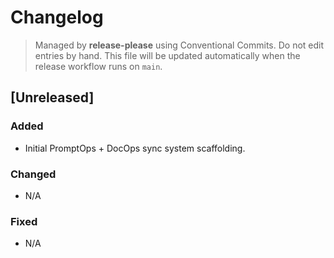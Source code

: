 # Changelog

> Managed by **release-please** using Conventional Commits. Do not edit entries by hand.
> This file will be updated automatically when the release workflow runs on `main`.

## [Unreleased]

### Added
- Initial PromptOps + DocOps sync system scaffolding.

### Changed
- N/A

### Fixed
- N/A
